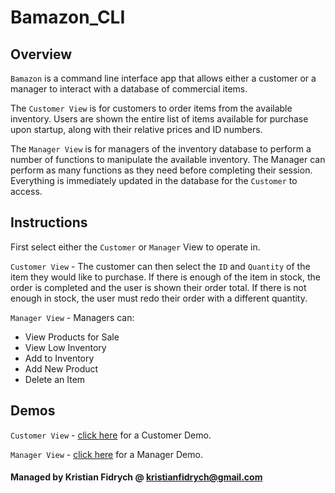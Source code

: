 # Bamazon_CLI

## Overview
`Bamazon` is a command line interface app that allows either a customer or a manager to interact with a database of commercial items.

The `Customer View` is for customers to order items from the available inventory. Users are shown the entire list of items available for purchase upon startup, along with their relative prices and ID numbers. 

The `Manager View` is for managers of the inventory database to perform a number of functions to manipulate the available inventory. The Manager can perform as many functions as they need before completing their session. Everything is immediately updated in the database for the `Customer` to access. 

## Instructions

First select either the `Customer` or `Manager` View to operate in.

`Customer View` - The customer can then select the `ID` and `Quantity` of the item they would like to purchase. If there is enough of the item in stock, the order is completed and the user is shown their order total. If there is not enough in stock, the user must redo their order with a different quantity.

`Manager View` - Managers can:
* View Products for Sale
* View Low Inventory
* Add to Inventory
* Add New Product
* Delete an Item

## Demos

`Customer View` - [click here](https://github.com/kfidrych/Bamazon_CLI/blob/master/Bamazon_Customer_View_Demo.mov) for a Customer Demo.

`Manager View` - [click here](https://github.com/kfidrych/Bamazon_CLI/blob/master/Bamazon_Manager_View_Demo.mov) for a Manager Demo. 

#### Managed by Kristian Fidrych @ kristianfidrych@gmail.com